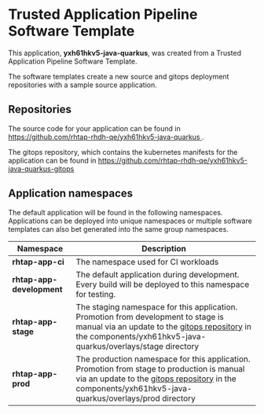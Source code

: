 # Trusted Application Pipeline Software Template

This application, **yxh61hkv5-java-quarkus**, was created from a Trusted Application Pipeline Software Template.

The software templates create a new source and gitops deployment repositories with a sample source application. 

## Repositories

The source code for your application can be found in [https://github.com/rhtap-rhdh-qe/yxh61hkv5-java-quarkus ](https://github.com/rhtap-rhdh-qe/yxh61hkv5-java-quarkus ).
 
The gitops repository, which contains the kubernetes manifests for the application can be found in 
[https://github.com/rhtap-rhdh-qe/yxh61hkv5-java-quarkus-gitops ](https://github.com/rhtap-rhdh-qe/yxh61hkv5-java-quarkus-gitops ) 

## Application namespaces 

The default application will be found in the following namespaces. Applications can be deployed into unique namespaces or multiple software templates can also bet generated into the same group namespaces.  

|  Namespace   |  Description   |  
| -------- | -------- |
| **rhtap-app-ci** | The namespace used for CI workloads |
| **rhtap-app-development** | The default application during development. Every build will be deployed to this namespace for testing. |
| **rhtap-app-stage** | The staging namespace for this application. Promotion from development to stage is manual via an update to the [gitops repository](https://github.com/rhtap-rhdh-qe/yxh61hkv5-java-quarkus-gitops ) in the components/yxh61hkv5-java-quarkus/overlays/stage directory |
| **rhtap-app-prod** | The production namespace for this application. Promotion from stage to production is manual via an update to the [gitops repository](https://github.com/rhtap-rhdh-qe/yxh61hkv5-java-quarkus-gitops ) in the components/yxh61hkv5-java-quarkus/overlays/prod directory |
